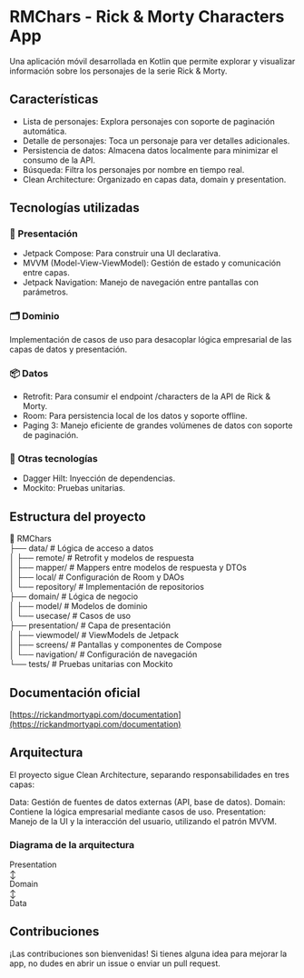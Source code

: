 # RMChars - Rick & Morty Characters App
Una aplicación móvil desarrollada en Kotlin que permite explorar y visualizar información sobre los personajes de la serie Rick & Morty.
## Características
- Lista de personajes: Explora personajes con soporte de paginación automática.
- Detalle de personajes: Toca un personaje para ver detalles adicionales.
- Persistencia de datos: Almacena datos localmente para minimizar el consumo de la API.
- Búsqueda: Filtra los personajes por nombre en tiempo real.
- Clean Architecture: Organizado en capas data, domain y presentation.

## Tecnologías utilizadas
### 📱 Presentación
- Jetpack Compose: Para construir una UI declarativa.
- MVVM (Model-View-ViewModel): Gestión de estado y comunicación entre capas.
- Jetpack Navigation: Manejo de navegación entre pantallas con parámetros.
### 🗂 Dominio
Implementación de casos de uso para desacoplar lógica empresarial de las capas de datos y presentación.
### 📦 Datos
- Retrofit: Para consumir el endpoint /characters de la API de Rick & Morty.
- Room: Para persistencia local de los datos y soporte offline.
- Paging 3: Manejo eficiente de grandes volúmenes de datos con soporte de paginación.
### 🔧 Otras tecnologías
- Dagger Hilt: Inyección de dependencias.
- Mockito: Pruebas unitarias.

## Estructura del proyecto
📂 RMChars  
 ├── data/                  # Lógica de acceso a datos  
 │   ├── remote/            # Retrofit y modelos de respuesta  
 │   ├── mapper/            # Mappers entre modelos de respuesta y DTOs  
 │   ├── local/             # Configuración de Room y DAOs  
 │   └── repository/        # Implementación de repositorios  
 ├── domain/                # Lógica de negocio  
 │   ├── model/            # Modelos de dominio  
 │   └── usecase/          # Casos de uso  
 ├── presentation/          # Capa de presentación  
 │   ├── viewmodel/         # ViewModels de Jetpack  
 │   ├── screens/           # Pantallas y componentes de Compose  
 │   └── navigation/        # Configuración de navegación  
 └── tests/                 # Pruebas unitarias con Mockito  

## Documentación oficial

[https://rickandmortyapi.com/documentation](https://rickandmortyapi.com/documentation)

## Arquitectura
El proyecto sigue Clean Architecture, separando responsabilidades en tres capas:

Data: Gestión de fuentes de datos externas (API, base de datos).
Domain: Contiene la lógica empresarial mediante casos de uso.
Presentation: Manejo de la UI y la interacción del usuario, utilizando el patrón MVVM.
### Diagrama de la arquitectura
 Presentation  
     ↕  
  Domain  
     ↕  
   Data
 

## Contribuciones
¡Las contribuciones son bienvenidas! Si tienes alguna idea para mejorar la app, no dudes en abrir un issue o enviar un pull request.
